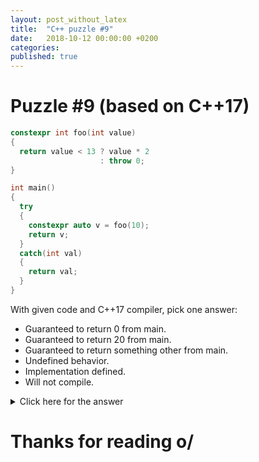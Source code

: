 ```yaml
---
layout: post_without_latex
title:  "C++ puzzle #9"
date:   2018-10-12 00:00:00 +0200
categories: 
published: true
---
```



# Puzzle #9 (based on C++17)

```cpp
constexpr int foo(int value)
{
  return value < 13 ? value * 2
                    : throw 0;
}

int main()
{
  try
  {
    constexpr auto v = foo(10);
    return v;   
  }
  catch(int val)
  {
    return val;
  }
}
```

With given code and C++17 compiler, pick one answer:
- Guaranteed to return 0 from main.
- Guaranteed to return 20 from main.
- Guaranteed to return something other from main.
- Undefined behavior.
- Implementation defined.
- Will not compile.



<details markdown="1">
  <summary>Click here for the answer</summary>

The correct answer is: Guaranteed to return 20 from main.


Wait what? throw in a constant expression? Let's dive into [expr.const]/2

> An expression e is a core constant expression unless the evaluation of e, following the rules of the abstract machine, would evaluate one of the following expressions: ... and there is a long list of forbidden expressions...

The part that interests us is:

> following the rules of the abstract machine

We can throw and do bunch of other stuff in foo() as long as following the rules of the abstract machine it will still be a constant expression. E.g. this will fail to compile:

```cpp
constexpr int foo(int value)
{
  return value < 13 ? value * 2
                    : throw 0;
}

int main()
{
  try
  {
    constexpr auto v = foo(42);
    return v;   
  }
  catch(int val)
  {
    return val;
  }
}
```

because `value < 13 `will not be fulfilled, abstract machine will go further and run into a throw expression, which is forbidden in constant expression.





</details>


# Thanks for reading o/
